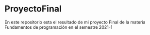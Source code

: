 # ProyectoFinal
En este repositorio esta el resultado de mi proyecto Final de la materia Fundamentos de programación en el semestre 2021-1
